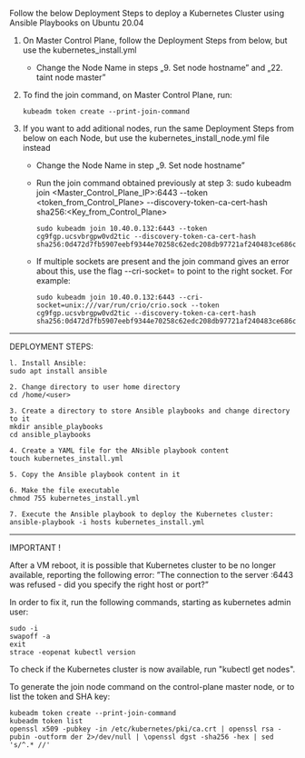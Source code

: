 Follow the below Deployment Steps to deploy a Kubernetes Cluster using Ansible Playbooks on Ubuntu 20.04

1. On Master Control Plane, follow the Deployment Steps from below, but use the kubernetes_install.yml
   	- Change the Node Name in steps „9. Set node hostname” and „22. taint node master”
   	  
3. To find the join command, on Master Control Plane, run:

       kubeadm token create --print-join-command
   
4. If you want to add aditional nodes, run the same Deployment Steps from below on each Node, but use the kubernetes_install_node.yml file instead
   	- Change the Node Name in step „9. Set node hostname”
   	- Run the join command obtained previously at step 3:
   	  	sudo kubeadm join <Master_Control_Plane_IP>:6443 --token <token_from_Control_Plane> --discovery-token-ca-cert-hash sha256:<Key_from_Control_Plane>
  
          sudo kubeadm join 10.40.0.132:6443 --token cg9fgp.ucsvbrgpw0vd2tic --discovery-token-ca-cert-hash sha256:0d472d7fb5907eebf9344e70258c62edc208db97721af240483ce686c8a6b5ab

	- If multiple sockets are present and the join command gives an error about this, use the flag --cri-socket= to point to the right socket. For example:

          sudo kubeadm join 10.40.0.132:6443 --cri-socket=unix:///var/run/crio/crio.sock --token cg9fgp.ucsvbrgpw0vd2tic --discovery-token-ca-cert-hash sha256:0d472d7fb5907eebf9344e70258c62edc208db97721af240483ce686c8a6b5ab

_____________________________________________________________________________________________________________________________________________________________________________________________________________________________________________________________________

DEPLOYMENT STEPS:

    l. Install Ansible:
    sudo apt install ansible

    2. Change directory to user home directory
    cd /home/<user>
     
    3. Create a directory to store Ansible playbooks and change directory to it
    mkdir ansible_playbooks
    cd ansible_playbooks
     
    4. Create a YAML file for the ANsible playbook content
    touch kubernetes_install.yml
     
    5. Copy the Ansible playbook content in it
        
    6. Make the file executable
    chmod 755 kubernetes_install.yml
	
    7. Execute the Ansible playbook to deploy the Kubernetes cluster:
    ansible-playbook -i hosts kubernetes_install.yml
_____________________________________________________________________________________________________________________________________________________________________________________________________________________________________________________________________


IMPORTANT !

After a VM reboot, it is possible that Kubernetes cluster to be no longer available, reporting the following error:
	”The connection to the server <node>:6443 was refused - did you specify the right host or port?”

 In order to fix it, run the following commands, starting as kubernetes admin user:
 
    sudo -i
    swapoff -a
    exit
    strace -eopenat kubectl version

To check if the Kubernetes cluster is now available, run "kubectl get nodes".

To generate the join node command on the control-plane master node, or to list the token and SHA key:

    kubeadm token create --print-join-command
    kubeadm token list
    openssl x509 -pubkey -in /etc/kubernetes/pki/ca.crt | openssl rsa -pubin -outform der 2>/dev/null | \openssl dgst -sha256 -hex | sed 's/^.* //'


